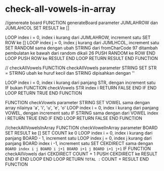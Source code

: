 # check-all-vowels-in-array
//genereate board
FUNCTION generateBoard parameter JUMLAHROW dan JUMLAHCOL
  SET RESULT ke []

  LOOP index i = 0, index i kurang dari JUMLAHROW, increment satu
    SET ROW ke []
    LOOP index j = 0, index j kurang dari JUMLHCOL, increment satu
      SET RANDOM sama dengan ubah STRING dari fromCharCode 97 ditambah pembulatan ke bawah dari random dikali 26
      PUSH RANDOM ke ROW
    END LOOP
    PUSH ROW ke RESULT
  END LOOP
  RETURN RESULT
END FUNCTION

// checkAllVowels
FUNCTION checkAllVowels parameter STRING
  SET  STR = STRING ubah ke huruf kecil dan STRING dipisahkan dengan ''

  LOOP index i = 0, index i kurang dari panjang STR, dengan increment satu
    IF bukan FUNCTION checkVowels STR index i
      RETURN FALSE
    END IF
  END LOOP
  RETURN TRUE
END FUNCTION

FUNCTION checkVowels parameter STRING
  SET VOWEL sama dengan array nilainya 'a', 'i', 'u', 'e', 'o'
  LOOP index i = 0, index i kurang dari panjang VOWEL, dengan increment satu
    IF STRING sama dengan dari VOWEL index i
      RETURN TRUE
    END IF
  END LOOP
  RETURN FALSE
END FUNCTION

//checkAllVowelsInArray
FUNCTION checkVowelInArray parameter BOARD
  SET RESULT ke []
  SET COUNT ke 0
  LOOP index i = 0, index i kurang dari panjang BOARD - 1, increment satu
    LOOP index j = 0, index j kurang dari panjang BOARD index i -1, increment satu
      SET CEKDIRECT sama dengan `BOARD index i j BOARD i j+1 BOARD i+1 j BOARD i+1 j+1`
      IF FUNCTION checkAllVowels dari CEKDIRECT
        COUNT + 1
        PUSH CEKDIRECT ke RESULT
      END IF
    END LOOP
  END LOOP
  RETURN `TOTAL :` COUNT + RESULT
END FUNCTION
